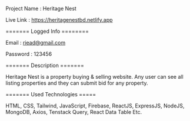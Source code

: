Project Name : Heritage Nest

Live Link : https://heritagenestbd.netlify.app


======= Logged Info ========

Email : riead@gmail.com

Password : 123456


======= Description =======

Heritage Nest is a property buying & selling website. Any user can see all listing properties and they can submit bid for any property.


======= Used Technologies =====

HTML, CSS, Tailwind, JavaScript, Firebase, ReactJS, ExpressJS, NodeJS, MongoDB, Axios, Tenstack Query, React Data Table Etc.
